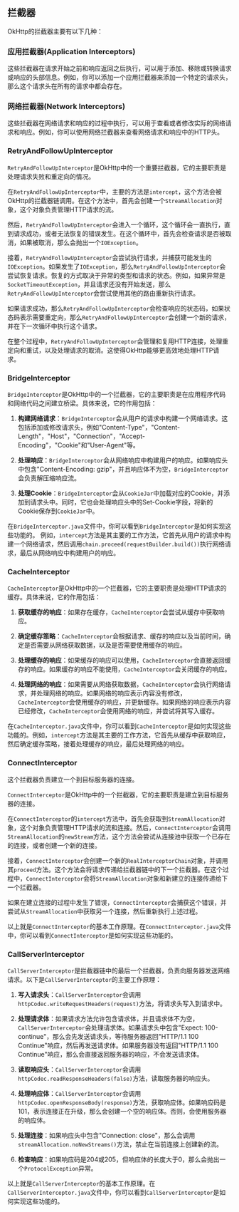 ## 拦截器

OkHttp的拦截器主要有以下几种：

### 应用拦截器(Application Interceptors)

这些拦截器在请求开始之前和响应返回之后执行，可以用于添加、移除或转换请求或响应的头部信息。例如，你可以添加一个应用拦截器来添加一个特定的请求头，那么这个请求头在所有的请求中都会存在。

### 网络拦截器(Network Interceptors)

这些拦截器在网络请求和响应的过程中执行，可以用于查看或者修改实际的网络请求和响应。例如，你可以使用网络拦截器来查看网络请求和响应中的HTTP头。

### RetryAndFollowUpInterceptor

`RetryAndFollowUpInterceptor`是OkHttp中的一个重要拦截器，它的主要职责是处理请求失败和重定向的情况。

在`RetryAndFollowUpInterceptor`中，主要的方法是`intercept`，这个方法会被OkHttp的拦截器链调用。在这个方法中，首先会创建一个`StreamAllocation`对象，这个对象负责管理HTTP请求的流。

然后，`RetryAndFollowUpInterceptor`会进入一个循环，这个循环会一直执行，直到请求成功，或者无法恢复的错误发生。在这个循环中，首先会检查请求是否被取消，如果被取消，那么会抛出一个`IOException`。

接着，`RetryAndFollowUpInterceptor`会尝试执行请求，并捕获可能发生的`IOException`。如果发生了`IOException`，那么`RetryAndFollowUpInterceptor`会尝试恢复请求。恢复的方式取决于异常的类型和请求的状态。例如，如果异常是`SocketTimeoutException`，并且请求还没有开始发送，那么`RetryAndFollowUpInterceptor`会尝试使用其他的路由重新执行请求。

如果请求成功，那么`RetryAndFollowUpInterceptor`会检查响应的状态码，如果状态码表示需要重定向，那么`RetryAndFollowUpInterceptor`会创建一个新的请求，并在下一次循环中执行这个请求。

在整个过程中，`RetryAndFollowUpInterceptor`会管理和复用HTTP连接，处理重定向和重试，以及处理请求的取消。这使得OkHttp能够更高效地处理HTTP请求。



### BridgeInterceptor


`BridgeInterceptor`是OkHttp中的一个拦截器，它的主要职责是在应用程序代码和网络代码之间建立桥梁。具体来说，它的作用包括：

1. **构建网络请求**：`BridgeInterceptor`会从用户的请求中构建一个网络请求。这包括添加或修改请求头，例如"Content-Type"，"Content-Length"，"Host"，"Connection"，"Accept-Encoding"，"Cookie"和"User-Agent"等。

2. **处理响应**：`BridgeInterceptor`会从网络响应中构建用户的响应。如果响应头中包含"Content-Encoding: gzip"，并且响应体不为空，`BridgeInterceptor`会负责解压缩响应流。

3. **处理Cookie**：`BridgeInterceptor`会从`CookieJar`中加载对应的Cookie，并添加到请求头中。同时，它也会处理响应头中的Set-Cookie字段，将新的Cookie保存到`CookieJar`中。

在`BridgeInterceptor.java`文件中，你可以看到`BridgeInterceptor`是如何实现这些功能的。
例如，`intercept`方法是其主要的工作方法，它首先从用户的请求中构建一个网络请求，然后调用`chain.proceed(requestBuilder.build())`执行网络请求，最后从网络响应中构建用户的响应。


### CacheInterceptor

`CacheInterceptor`是OkHttp中的一个拦截器，它的主要职责是处理HTTP请求的缓存。具体来说，它的作用包括：

1. **获取缓存的响应**：如果存在缓存，`CacheInterceptor`会尝试从缓存中获取响应。

2. **确定缓存策略**：`CacheInterceptor`会根据请求、缓存的响应以及当前时间，确定是否需要从网络获取数据，以及是否需要使用缓存的响应。

3. **处理缓存的响应**：如果缓存的响应可以使用，`CacheInterceptor`会直接返回缓存的响应。如果缓存的响应不能使用，`CacheInterceptor`会关闭缓存的响应。

4. **处理网络的响应**：如果需要从网络获取数据，`CacheInterceptor`会执行网络请求，并处理网络的响应。如果网络的响应表示内容没有修改，`CacheInterceptor`会使用缓存的响应，并更新缓存。如果网络的响应表示内容已经修改，`CacheInterceptor`会使用网络的响应，并尝试将其写入缓存。

在`CacheInterceptor.java`文件中，你可以看到`CacheInterceptor`是如何实现这些功能的。例如，`intercept`方法是其主要的工作方法，它首先从缓存中获取响应，然后确定缓存策略，接着处理缓存的响应，最后处理网络的响应。

### ConnectInterceptor

这个拦截器负责建立一个到目标服务器的连接。

`ConnectInterceptor`是OkHttp中的一个拦截器，它的主要职责是建立到目标服务器的连接。

在`ConnectInterceptor`的`intercept`方法中，首先会获取到`StreamAllocation`对象，这个对象负责管理HTTP请求的流和连接。然后，`ConnectInterceptor`会调用`StreamAllocation`的`newStream`方法，这个方法会尝试从连接池中获取一个已存在的连接，或者创建一个新的连接。

接着，`ConnectInterceptor`会创建一个新的`RealInterceptorChain`对象，并调用其`proceed`方法。这个方法会将请求传递给拦截器链中的下一个拦截器。在这个过程中，`ConnectInterceptor`会将`StreamAllocation`对象和新建立的连接传递给下一个拦截器。

如果在建立连接的过程中发生了错误，`ConnectInterceptor`会捕获这个错误，并尝试从`StreamAllocation`中获取另一个连接，然后重新执行上述过程。

以上就是`ConnectInterceptor`的基本工作原理。在`ConnectInterceptor.java`文件中，你可以看到`ConnectInterceptor`是如何实现这些功能的。

### CallServerInterceptor

`CallServerInterceptor`是拦截器链中的最后一个拦截器，负责向服务器发送网络请求。以下是`CallServerInterceptor`的主要工作原理：

1. **写入请求头**：`CallServerInterceptor`会调用`httpCodec.writeRequestHeaders(request)`方法，将请求头写入到请求中。

2. **处理请求体**：如果请求方法允许包含请求体，并且请求体不为空，`CallServerInterceptor`会处理请求体。如果请求头中包含"Expect: 100-continue"，那么会先发送请求头，等待服务器返回"HTTP/1.1 100 Continue"响应，然后再发送请求体。如果服务器没有返回"HTTP/1.1 100 Continue"响应，那么会直接返回服务器的响应，不会发送请求体。

3. **读取响应头**：`CallServerInterceptor`会调用`httpCodec.readResponseHeaders(false)`方法，读取服务器的响应头。

4. **处理响应体**：`CallServerInterceptor`会调用`httpCodec.openResponseBody(response)`方法，获取响应体。如果响应码是101，表示连接正在升级，那么会创建一个空的响应体。否则，会使用服务器的响应体。

5. **处理连接**：如果响应头中包含"Connection: close"，那么会调用`streamAllocation.noNewStreams()`方法，禁止在当前连接上创建新的流。

6. **检查响应**：如果响应码是204或205，但响应体的长度大于0，那么会抛出一个`ProtocolException`异常。

以上就是`CallServerInterceptor`的基本工作原理。在`CallServerInterceptor.java`文件中，你可以看到`CallServerInterceptor`是如何实现这些功能的。

